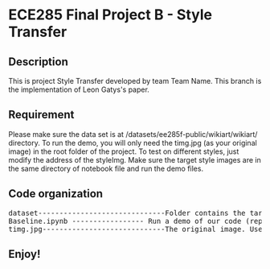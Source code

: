 # ECE285 Final Project B - Style Transfer
## Description
This is project Style Transfer developed by team Team Name. This branch is the implementation of Leon Gatys's paper.

## Requirement
Please make sure the data set is at /datasets/ee285f-public/wikiart/wikiart/ directory. To 
run the demo, you will only need the timg.jpg (as your original image) in the root folder of the project. To test on different styles, just modify the address of the styleImg. Make sure the target style images are in the same directory of notebook file and run the demo files.

## Code organization
<pre>
dataset------------------------------Folder contains the target style images' addresses
Baseline.ipynb ----------------- Run a demo of our code (reproduce image(f) in figure 1 of our report)
timg.jpg-----------------------------The original image. Used to be transfered to any style you like.
</pre>

## Enjoy!
                              
